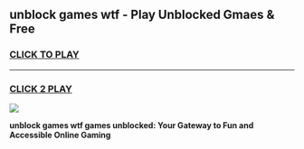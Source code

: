 
## unblock games wtf - Play Unblocked Gmaes & Free
<h3>
<a href="https://news.freeplayer.one?title=unblock_games_wtf&ref=16F">CLICK TO PLAY</a></h3>
<hr>

<h3>
<a href="https://news.freeplayer.one?title=unblock_games_wtf&ref=16F">CLICK 2 PLAY</a>
  
</h3>

<a href="https://news.freeplayer.one?title=unblock_games_wtf&ref=16F/"><img src="https://clearcache.store/games.png"></a>


**unblock games wtf games unblocked: Your Gateway to Fun and Accessible Online Gaming**
